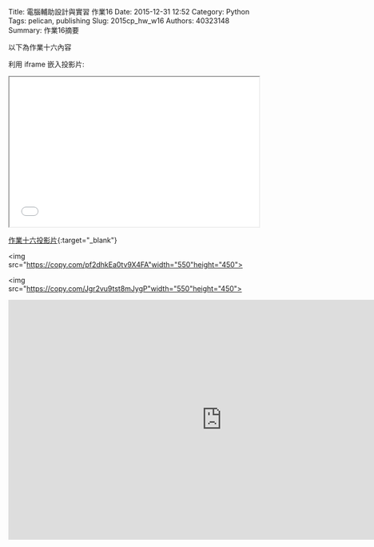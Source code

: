 Title: 電腦輔助設計與實習 作業16
Date: 2015-12-31 12:52
Category: Python
Tags: pelican, publishing
Slug: 2015cp_hw_w16
Authors: 40323148
Summary: 作業16摘要

以下為作業十六內容

利用 iframe 嵌入投影片:

<iframe src="simplest15.html" width="500" height="300"></iframe>

[作業十六投影片](simplest15.html){:target="_blank"}

<img src="https://copy.com/pf2dhkEa0tv9X4FA"width="550"height="450">

<img src="https://copy.com/Jgr2vu9tst8mJygP"width="550"height="450">

<iframe width="854" height="480" src="https://www.youtube.com/embed/NHwoIP_oGXI" frameborder="0" allowfullscreen></iframe>





